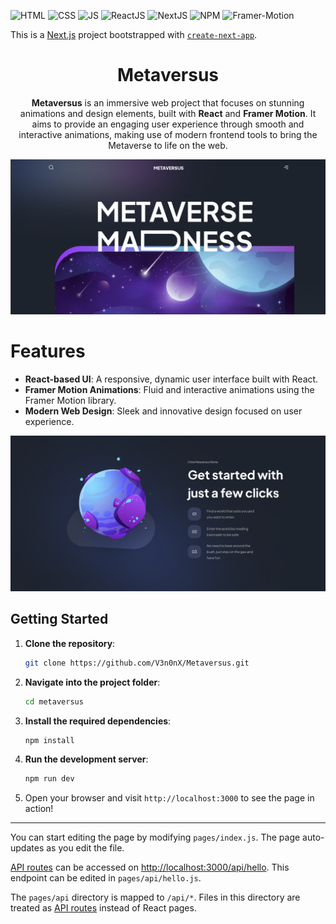 

<div id="top"></div>

![HTML](https://img.shields.io/badge/HTML5-E34F26?style=for-the-badge&logo=html5&logoColor=white)
![CSS](https://img.shields.io/badge/CSS3-1572B6?style=for-the-badge&logo=css3&logoColor=white)
![JS](https://img.shields.io/badge/JavaScript-F7DF1E?style=for-the-badge&logo=javascript&logoColor=black)
![ReactJS](https://shields.io/badge/react-black?logo=react&style=for-the-badge)
![NextJS](https://img.shields.io/badge/next.js-000000?style=for-the-badge&logo=nextdotjs&logoColor=white)
![NPM](https://img.shields.io/badge/NPM-%23000000.svg?style=for-the-badge&logo=npm&logoColor=white)
![Framer-Motion](https://img.shields.io/badge/Framer%20Motion-0055FF?style=for-the-badge&logo=framer&logoColor=white)

This is a [Next.js](https://nextjs.org/) project bootstrapped with [`create-next-app`](https://github.com/vercel/next.js/tree/canary/packages/create-next-app).


<div align="center">
  <h1 align="center">Metaversus</h1>
  <p>
    <b>Metaversus</b> is an immersive web project that focuses on stunning animations and design elements, 
    built with <b>React</b> and <b>Framer Motion</b>. 
    It aims to provide an engaging user experience through smooth and interactive animations,
    making use of modern frontend tools to bring the Metaverse to life on the web.
  </p>
</div>

![Metaversus preview](./public/metaverse_prev.png)

# Features

- **React-based UI**: A responsive, dynamic user interface built with React.
- **Framer Motion Animations**: Fluid and interactive animations using the Framer Motion library.
- **Modern Web Design**: Sleek and innovative design focused on user experience.


![Metaversus preview](./public/metaverse_prev1.png)

## Getting Started

1. **Clone the repository**:
    ```bash
    git clone https://github.com/V3n0nX/Metaversus.git
    ```

2. **Navigate into the project folder**:
    ```bash
    cd metaversus
    ```

3. **Install the required dependencies**:
    ```bash
    npm install
    ```

4. **Run the development server**:
    ```bash
    npm run dev
    ```

5. Open your browser and visit `http://localhost:3000` to see the page in action!

---

You can start editing the page by modifying `pages/index.js`. The page auto-updates as you edit the file.

[API routes](https://nextjs.org/docs/api-routes/introduction) can be accessed on [http://localhost:3000/api/hello](http://localhost:3000/api/hello). This endpoint can be edited in `pages/api/hello.js`.

The `pages/api` directory is mapped to `/api/*`. Files in this directory are treated as [API routes](https://nextjs.org/docs/api-routes/introduction) instead of React pages.

